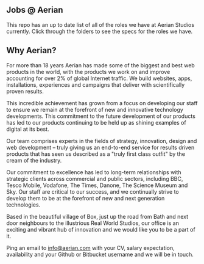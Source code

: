 ## Jobs @ Aerian

This repo has an up to date list of all of the roles we have at Aerian Studios currently. Click through the folders to see the specs for the roles we have.

## Why Aerian?

For more than 18 years Aerian has made some of the biggest and best web products in the world, with the products we work on and improve accounting for over 2% of global Internet traffic. We build websites, apps, installations, experiences and campaigns that deliver with scientifically proven results.

This incredible achievement has grown from a focus on developing our staff to ensure we remain at the forefront of new and innovative technology developments. This commitment to the future development of our products has led to our products continuing to be held up as shining examples of digital at its best.

Our team comprises experts in the fields of strategy, innovation, design and web development – truly giving us an end-to-end service for results driven products that has seen us described as a "truly first class outfit" by the cream of the industry.

Our commitment to excellence has led to long-term relationships with strategic clients across commercial and public sectors, including BBC, Tesco Mobile, Vodafone, The Times, Danone, The Science Museum and Sky. Our staff are critical to our success, and we continually strive to develop them to be at the forefront of new and next generation technologies.

Based in the beautiful village of Box, just up the road from Bath and next door neighbours to the illustrious Real World Studios, our office is an exciting and vibrant hub of innovation and we would like you to be a part of it.

Ping an email to [info@aerian.com](mailto:info@aerian.com) with your CV, salary expectation, availability and your Github or Bitbucket username and we will be in touch.
